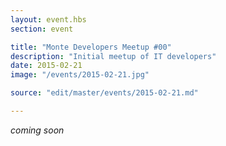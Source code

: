 ```yaml
---
layout: event.hbs
section: event

title: "Monte Developers Meetup #00"
description: "Initial meetup of IT developers"
date: 2015-02-21
image: "/events/2015-02-21.jpg"

source: "edit/master/events/2015-02-21.md"

---
```


_coming soon_
